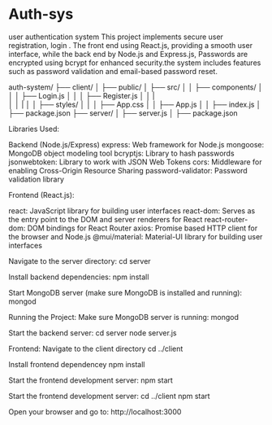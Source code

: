 # Auth-sys
user authentication system This project implements secure user registration, login . The front end using React.js, providing a smooth user interface, while the back end by Node.js and Express.js, Passwords are encrypted using bcrypt for enhanced security.the system includes features such as password validation and email-based password reset.

auth-system/
├── client/
│   ├── public/
│   ├── src/
│   │   ├── components/
│   │   │   ├── Login.js
│   │   │   ├── Register.js
│   │   |   
│   │   |
│   │   ├── styles/
│   │   │   ├── App.css
│   │   ├── App.js
│   │   ├── index.js
│   ├── package.json
├── server/
│   ├── server.js
│   ├── package.json


Libraries Used:

Backend (Node.js/Express)
express: Web framework for Node.js
mongoose: MongoDB object modeling tool
bcryptjs: Library to hash passwords
jsonwebtoken: Library to work with JSON Web Tokens
cors: Middleware for enabling Cross-Origin Resource Sharing
password-validator: Password validation library


Frontend (React.js):

react: JavaScript library for building user interfaces
react-dom: Serves as the entry point to the DOM and server renderers for React
react-router-dom: DOM bindings for React Router
axios: Promise based HTTP client for the browser and Node.js
@mui/material: Material-UI library for building user interfaces

Navigate to the server directory:
cd server

Install backend dependencies:
npm install

Start MongoDB server (make sure MongoDB is installed and running):
mongod


Running the Project: 
Make sure MongoDB server is running:
mongod

Start the backend server:
cd server
node server.js

Frontend:
Navigate to the client directory
cd ../client

Install frontend dependencey
npm install

Start the frontend development server:
npm start


Start the frontend development server:
cd ../client
npm start

Open your browser and go to:
http://localhost:3000
